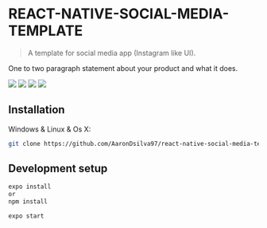 # REACT-NATIVE-SOCIAL-MEDIA-TEMPLATE

> A template for social media app (Instagram like UI).

One to two paragraph statement about your product and what it does.

![](readme/home.jpg)
![](readme/explore.jpg)
![](readme/details.jpg)
![](readme/profile.jpg)

## Installation

Windows & Linux & Os X:

```sh
git clone https://github.com/AaronDsilva97/react-native-social-media-template.git
```

## Development setup

```sh
expo install
or
npm install
```

```sh
expo start
```
